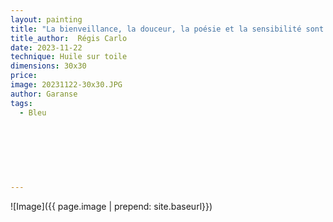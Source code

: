 ```yaml
---
layout: painting
title: "La bienveillance, la douceur, la poésie et la sensibilité sont les plus belles formes de lucidité face à ce monde. "  
title_author:  Régis Carlo   
date: 2023-11-22
technique: Huile sur toile
dimensions: 30x30
price: 
image: 20231122-30x30.JPG
author: Garanse
tags:
  - Bleu
  
  
  
 
  
  
  
---
```

![Image]({{ page.image | prepend: site.baseurl}})

